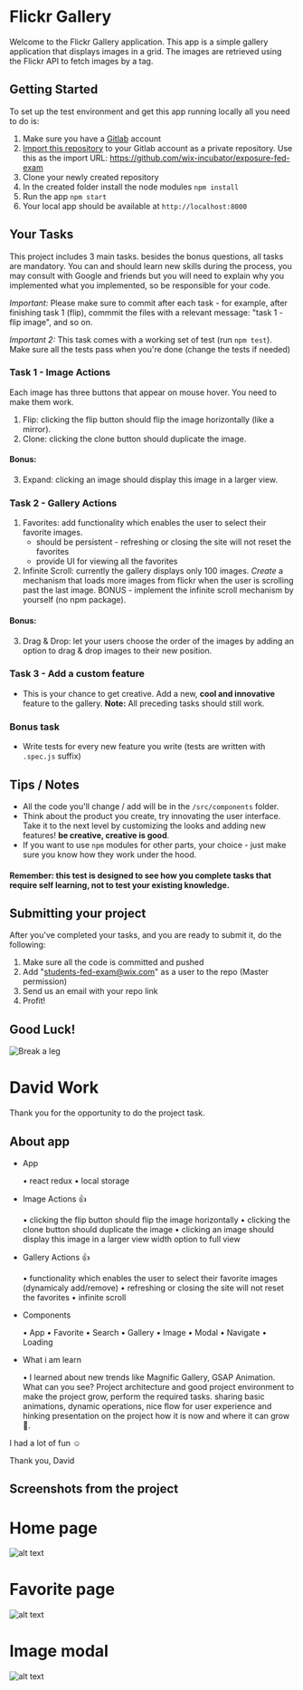 # Flickr Gallery

Welcome to the Flickr Gallery application.
This app is a simple gallery application that displays images in a grid. The images are retrieved using the Flickr API to fetch images by a tag.


## Getting Started
To set up the test environment and get this app running locally all you need to do is:
1. Make sure you have a [Gitlab](https://gitlab.org) account
2. [Import this repository](https://docs.gitlab.com/ee/user/project/import/repo_by_url.html) to your Gitlab account as a private repository. Use this as the import URL: https://github.com/wix-incubator/exposure-fed-exam
3. Clone your newly created repository
4. In the created folder install the node modules `npm install`
5. Run the app `npm start`
6. Your local app should be available at `http://localhost:8000`

## Your Tasks
This project includes 3 main tasks. besides the bonus questions, all tasks are mandatory.
You can and should learn new skills during the process, you may consult with Google and friends but you will need to explain why you implemented what you implemented, so be responsible for your code. 

*Important:* Please make sure to commit after each task - for example, after finishing task 1 (flip), commmit the files with a relevant message: "task 1 - flip image", and so on.

*Important 2:* This task comes with a working set of test (run `npm test`). Make sure all the tests pass when you're done (change the tests if needed)


### Task 1 - Image Actions
Each image has three buttons that appear on mouse hover. You need to make them work.
1. Flip: clicking the flip button should flip the image horizontally (like a mirror).
2. Clone: clicking the clone button should duplicate the image. 


#### Bonus:
3. Expand: clicking an image should display this image in a larger view.

### Task 2 - Gallery Actions
1. Favorites: add functionality which enables the user to select their favorite images.  
   * should be persistent - refreshing or closing the site will not reset the favorites
   * provide UI for viewing all the favorites 
2. Infinite Scroll: currently the gallery displays only 100 images. *Create* a mechanism that loads more images from flickr when the user is scrolling past the last image. BONUS - implement the infinite scroll mechanism by yourself (no npm package).

#### Bonus:
3. Drag & Drop: let your users choose the order of the images by adding an option to drag & drop images to their new position.

### Task 3 - Add a custom feature
- This is your chance to get creative. Add a new, **cool and innovative** feature to the gallery. **Note:** All preceding tasks should still work.

### Bonus task
- Write tests for every new feature you write (tests are written with `.spec.js` suffix)

## Tips / Notes
- All the code you'll change / add will be in the `/src/components` folder.
- Think about the product you create, try innovating the user interface. Take it to the next level by customizing the looks and adding new features! **be creative, creative is good**.
- If you want to use `npm` modules for other parts, your choice - just make sure you know how they work under the hood.

#### Remember: this test is designed to see how you complete tasks that require self learning, not to test your existing knowledge.

## Submitting your project
After you've completed your tasks, and you are ready to submit it, do the following:
1. Make sure all the code is committed and pushed
2. Add "students-fed-exam@wix.com" as a user to the repo (Master permission)
3. Send us an email with your repo link
4. Profit!

## Good Luck!
![Break a leg](https://media0.giphy.com/media/aHs1EAnUAxYgU/giphy.gif)



# David Work

Thank you for the opportunity to do the project task.

## About app

- App

  • react redux
  • local storage

- Image Actions 👍
  
  • clicking the flip button should flip the image horizontally
  • clicking the clone button should duplicate the image
  • clicking an image should display this image in a larger view width option to full view 
  
- Gallery Actions 👍
  
  • functionality which enables the user to select their favorite images (dynamicaly add/remove)
  • refreshing or closing the site will not reset the favorites
  • infinite scroll

- Components

  • App
  • Favorite
  • Search
  • Gallery
  • Image
  • Modal
  • Navigate
  • Loading
  
- What i am learn

  • I learned about new trends like Magnific Gallery, GSAP Animation. 
    What can you see? Project architecture and good project environment to make the project grow, perform the required tasks. sharing       basic animations, dynamic operations, nice flow for user experience and hinking presentation on the project how it is now and where     it can grow 🎯.

I had a lot of fun ☺️

Thank you, David 

## Screenshots from the project 

# Home page

![alt text](https://www.imageupload.net/upload-image/2019/12/10/gallery1.png)

# Favorite page

![alt text](https://www.imageupload.net/upload-image/2019/12/10/gallery2.png)

# Image modal

![alt text](https://www.imageupload.net/upload-image/2019/12/10/gallery3.png)
